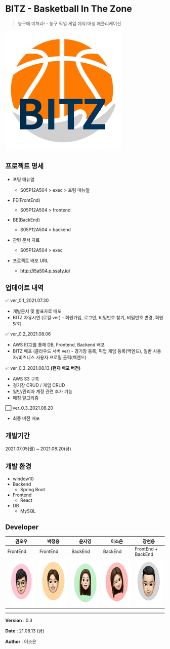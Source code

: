 # BITZ - Basketball In The Zone
> 농구에 미쳐라! - 농구 픽업 게임 예약/매칭 애플리케이션

![bitz_logo_white](README.assets/bitz_logo_white.png)



## 프로젝트 명세
- 포팅 매뉴얼
  - S05P12A504 > exec >  포팅 매뉴얼

- FE(FrontEnd)
  - S05P12A504 > frontend

- BE(BackEnd)
  - S05P12A504 > backend

- 관련 문서 자료
  - S05P12A504 > exec

- 프로젝트 배포 URL
  - http://i5a504.p.ssafy.io/


## 업데이트 내역
:white_check_mark: ver_0.1_2021.07.30
  - 개발문서 및 발표자료 배포
  - BITZ 자유시연 (로컬 ver) - 회원가입, 로그인, 비밀번호 찾기, 비밀번호 변경, 회원탈퇴

:white_check_mark: ver_0.2_2021.08.06 
  - AWS EC2를 통해 DB, Frontend, Backend 배포
  - BITZ 배포 (클라우드 서버 ver) - 경기장 등록, 픽업 게임 등록(백엔드), 일반 사용자/비즈니스 사용자 프로필 출력(백엔드)

:white_check_mark: ver_0.3_2021.08.13 **(현재 배포 버전)**
  - AWS S3 구축
  - 경기장 CRUD / 게임 CRUD
  - 일반/관리자 계정 관련 추가 기능
  - 매칭 알고리즘 

:white_large_square: ver_0.3_2021.08.20
  - 최종 버전 배포


## 개발기간
2021.07.05(월) ~ 2021.08.20(금)


## 개발 환경
- window10
- Backend 
  - Spring Boot 
- Frontend 
  - React
- DB
  - MySQL


## Developer
|권오우|박정웅|윤지영|이소은|장현웅|
| ------ | ------ | ------ | ------ | ------ |
| FrontEnd | FrontEnd | BackEnd | BackEnd | FrontEnd + BackEnd |
| <img src="README.assets/image-20210806013407800.png" alt="image-20210806013407800" width="150" height="150" /> | <img src="README.assets/image-20210806013434556.png" alt="image-20210806013434556" width="150" height="150" /> | <img src="README.assets/image-20210806013539276.png" alt="image-20210806013539276"  width="150" height="150" /> | <img src="README.assets/image-20210806013548354.png" alt="image-20210806013548354"  width="150" height="150" /> | <img src="README.assets/image-20210806013557176.png" alt="image-20210806013557176"  width="150" height="150" /> |

  




------

**Version** : 0.3

**Date** : 21.08.13 (금)

**Author** : 이소은
